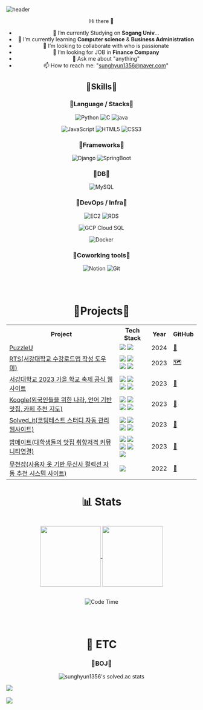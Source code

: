 ![header](https://capsule-render.vercel.app/api?type=venom&color=auto&height=300&section=header&text=Sunghyun%201356&fontSize=90)
<div align="center">

Hi there 👋
- 🔭 I’m currently Studying on **Sogang Univ**...
- 🌱 I’m currently learning **Computer science** & **Business Administration**
- 👯 I’m looking to collaborate with who is passionate
- 🤔 I’m looking for JOB in **Finance Company**
- 💬 Ask me about "anything"
- 📫 How to reach me: "sunghyun1356@naver.com"

##  🐲Skills🐲 



### 🐲Language / Stacks🐲

![Python](https://img.shields.io/badge/Python-3776AB?style=for-the-badge&logo=Python&logoColor=white)
![C](https://img.shields.io/badge/C-A8B9CC?style=for-the-badge&logo=C&logoColor=white)
![java](https://img.shields.io/badge/java-E86914?style=for-the-badge&logo=Java&logoColor=white)
</br>

![JavaScript](https://img.shields.io/badge/JavaScript-F7DF1E?style=for-the-badge&logo=JavaScript&logoColor=white)
![HTML5](https://img.shields.io/badge/HTML5-E34F26?style=for-the-badge&logo=HTML5&logoColor=white)
![CSS3](https://img.shields.io/badge/CSS3-1572B6?style=for-the-badge&logo=CSS3&logoColor=white)

### 🐲Frameworks🐲

![Django](https://img.shields.io/badge/Django-092E20?style=for-the-badge&logo=Django&logoColor=white)
![SpringBoot](https://img.shields.io/badge/SpringBoot-6DB33F?style=for-the-badge&logo=SpringBoot&logoColor=white)

### 🐲DB🐲

![MySQL](https://img.shields.io/badge/MySQL-4479A1?style=for-the-badge&logo=MySQL&logoColor=white)

### 🐲DevOps / Infra🐲

![EC2](https://img.shields.io/badge/AWS_EC2-FF9900?style=for-the-badge&logo=AmazonEC2&logoColor=white)
![RDS](https://img.shields.io/badge/AWS_RDS-527FFF?style=for-the-badge&logo=AmazonRDS&logoColor=white)
</br>

![GCP Cloud SQL](https://img.shields.io/badge/Cloud_SQL-4285F4?style=for-the-badge&logo=googlecloud&logoColor=white)
</br>

![Docker](https://img.shields.io/badge/Docker-2496ED?style=for-the-badge&logo=Docker&logoColor=white)

### 🐲Coworking tools🐲
![Notion](https://img.shields.io/badge/Notion-000000?style=for-the-badge&logo=Notion&logoColor=white)
![Git](https://img.shields.io/badge/Git-F05032?style=for-the-badge&logo=Git&logoColor=white)

</div>
</br></br>
<div align="center">
  <h1> 🐾Projects🐾 </h1>
</div>

<div align="center">
  <table>
    <tr>
      <th>Project</th>
      <th>Tech Stack</th>
      <th>Year</th>
      <th>GitHub</th>
    </tr>
    <tr>
      <td><a href="">PuzzleU</a></td>
      <td>
        <img src="https://img.shields.io/badge/Java-4B4B77?style=flat&logo=Java&logoColor=white" />
        <img src="https://img.shields.io/badge/Spring-6DB33F?style=flat&logo=spring&logoColor=white" />
      </td>
      <td>2024</td>
      <td><a href="">🧩</a></td>
    </tr>
	  <tr>
      <td><a href="https://drive.google.com/file/d/1E32kwT7h6qgla6rIli7BN1NDulS8mWin/view?usp=sharing">RTS(서강대학교 수강로드맵 작성 도우미)</a></td>
      <td>
        <img src="https://img.shields.io/badge/python-3776AB?style=flat&logo=python&logoColor=white"/>
        <img src="https://img.shields.io/badge/Django-092E20?style=flat&logo=django&logoColor=white"/>
	<br>
	<img src="https://img.shields.io/badge/AWS-232F3E?style=flat&logo=amazonaws&logoColor=white" />
	<img src="https://img.shields.io/badge/EC2-FF9900?style=flat&logo=amazonec2&logoColor=white" />
      </td>
      <td>2023</td>
      <td><a href="https://github.com/RTS-Road-Through-Sogang/Server">🗺</a></td>
    </tr>
    <tr>
      <td><a href="https://www.instagram.com/p/CxXXS88P2Q9/?utm_source=ig_web_copy_link&igshid=MzRlODBiNWFlZA%3D%3D&img_index=1", align=center>서강대학교 2023 가을 학교 축제 공식 웹사이트</a></td>
      <td>
        <img src="https://img.shields.io/badge/python-3776AB?style=flat&logo=python&logoColor=white"/>
        <img src="https://img.shields.io/badge/Django-092E20?style=flat&logo=django&logoColor=white"/>
	<br>
	<img src="https://img.shields.io/badge/AWS-232F3E?style=flat&logo=amazonaws&logoColor=white" />
	<img src="https://img.shields.io/badge/EC2-FF9900?style=flat&logo=amazonec2&logoColor=white" />
      </td>
      <td>2023</td>
      <td><a href="https://github.com/sunghyun1356/sogang_festival_2023">🎊</a></td>
    </tr>
    <tr>	
      <td><a href="https://github.com/sunghyun1356/koogle-server">Koogle(외국인들을 위한 나라, 언어 기반 맛집, 카페 추천 지도)</a></td>
      <td>
        <img src="https://img.shields.io/badge/python-3776AB?style=flat&logo=python&logoColor=white"/>
        <img src="https://img.shields.io/badge/Django-092E20?style=flat&logo=django&logoColor=white"/>
	<br>
	<img src="https://img.shields.io/badge/AWS-232F3E?style=flat&logo=amazonaws&logoColor=white" />
	<img src="https://img.shields.io/badge/EC2-FF9900?style=flat&logo=amazonec2&logoColor=white" />
      </td>
      <td>2023</td>
      <td><a href="https://github.com/hackerton4-koogle/server">🥙</a></td>
	    <tr>	
      <td><a href="">Solved_it(코딩테스트 스터디 자동 관리 웹사이트)</a></td>
      <td>
        <img src="https://img.shields.io/badge/python-3776AB?style=flat&logo=python&logoColor=white"/>
        <img src="https://img.shields.io/badge/Django-092E20?style=flat&logo=django&logoColor=white"/>
	<br>
	<img src="https://img.shields.io/badge/AWS-232F3E?style=flat&logo=amazonaws&logoColor=white" />
	<img src="https://img.shields.io/badge/EC2-FF9900?style=flat&logo=amazonec2&logoColor=white" />
      </td>
      <td>2023</td>
      <td><a href="https://github.com/sunghyun1356/solve_it_server">🐊</a></td>
	    </tr>
	  <tr>
      <td><a href="https://drive.google.com/file/d/1E32kwT7h6qgla6rIli7BN1NDulS8mWin/view?usp=sharing">밥메이트(대학생들의 맛집 취향저격 커뮤니티연결)</a></td>
      <td>
        <img src="https://img.shields.io/badge/python-3776AB?style=flat&logo=python&logoColor=white"/>
        <img src="https://img.shields.io/badge/Django-092E20?style=flat&logo=django&logoColor=white"/>
	<br>
	<img src="https://img.shields.io/badge/AWS-232F3E?style=flat&logo=amazonaws&logoColor=white" />
	<img src="https://img.shields.io/badge/EC2-FF9900?style=flat&logo=amazonec2&logoColor=white" />
	<br>
	<img src="https://img.shields.io/badge/AWS_RDS-527FFF?style=for-the-badge&logo=AmazonRDS&logoColor=white"/>
      </td>
      <td>2023</td>
      <td><a href="https://github.com/RTS-Road-Through-Sogang/Server](https://github.com/2023-SINCHONTHON-Team8/Server)">🍖</a></td>
    </tr>
		    <tr>	
      <td><a href="https://drive.google.com/file/d/19dZUn0IribriSWVagP9bvH48ZT-nSvqY/view?usp=sharing">
	     무천장(사용자 옷 기반 무신사 컬렉션 자동 추천 시스템 사이트)</a></td>
      <td>
        <img src="https://img.shields.io/badge/python-3776AB?style=flat&logo=python&logoColor=white"/>
      </td>
      <td>2022</td>
      <td><a href="https://github.com/sunghyun1356/Muchunzang-project">👚</a></td>	
  </table>
</div>
<div align="center">
	
# 📊 Stats



</br>
<a href="https://github.com/sunghyun1356">
<img align="center" height=160 src="https://github-readme-stats.vercel.app/api?username=sunghyun1356&show_icons=true&bg_color=00000000" />
</a>
<a href="https://github.com/sunghyun1356">
<img align="center" height=160 src="https://github-readme-stats.vercel.app/api/top-langs/?username=sunghyun1356&langs_count=6&hide=C&layout=compact" />
</a>
</br></br>

<!--START_SECTION:waka-->
![Code Time](http://img.shields.io/badge/Code%20Time-285%20hrs%2047%20mins-blue)


<!--END_SECTION:waka-->
</div>
</br></br>
<div align="center">
	
# 🎸 ETC

### 🐲BOJ🐲


![sunghyun1356's solved.ac stats](https://github-readme-solvedac.hyp3rflow.vercel.app/api/?handle=sunghyun1356)

</div>

<img src="https://github-readme-stats.vercel.app/api/top-langs/?username=sunghyun1356&layout=compact"><br><br>
<img src="https://github-readme-stats.vercel.app/api?username=sunghyun1356&show_icons=true">
</div>
